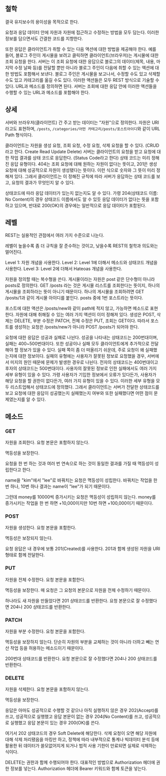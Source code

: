 ## 철학

결국 유지보수의 용이성을 목적으로 한다.

요청과 응답 데이터 안에 자원과 자원에 접근하고 수정하는 방법을 모두 담는다.
이러한 정보를 담으면서도 간결한 코드를 지향한다.

또한 응답은 클라이언트가 취할 수 있는 다음 액션에 대한 방법을 제공해야 한다.
예를 들어, 블로그 주인이 게시물을 보려고 클릭하면 클라이언트(브라우저)는 게시물에 대한 조회 요청을 한다.
서버는 이 조회 요청에 대한 응답으로 블로그의 데이터(제목, 내용, 마지막 수정 날짜 등)를 전달할 뿐만 아니라 블로그 주인이 다음에 취할 수 있는 액션에 대한 방법도 포함해서 보낸다.
블로그 주인은 게시물을 보고나서, 수정할 수도 있고 삭제할 수도 있고 카테고리를 옮길 수도 있다.
이러한 액션들은 모두 REST 방식으로 기술할 수 있다. URL과 메소드를 정의하면 된다.
서버는 조회에 대한 응답 안에 이러한 액션들을 수행할 수 있는 URL과 메소드를 포함해야 한다.

## 상세

서버와 브라우저(클라이언트) 간 주고 받는 데이터는 "자원"으로 정의한다.
자원은 URI라고도 표현하며, `/posts`, `/categories/어떤 카테고리/posts/포스트아이디`와 같이 URL Path 형식이다.

클라이언트는 자원을 생성 요청, 조회 요청, 수정 요청, 삭제 요청을 할 수 있다. (CRUD라고 한다. Create Read Update Delete)
서버는 클라이언트의 요청을 받고 요청에 대한 작업 결과를 상태 코드로 응답한다. (Status Code라고 한다)
상태 코드는 미리 정해진 응답 유형이다. 404는 조회 요청에 대해 원하는 자원이 없다는 뜻이고, 201은 생성 요청에 대해 성공적으로 자원이 생성됐다는 뜻이다.
이런 식으로 숫자와 그 뜻이 미리 정해져 있다.
그래서 클라이언트는 이 정해진 규칙에 따라 서버가 응답하는 상태 코드를 보고, 요청의 결과가 무엇인지 알 수 있다.

상태코드에 따라 응답 데이터가 있는지 없는지도 알 수 있다. 가령 204(상태코드 이름: No Content)의 경우 상태코드 이름에서도 알 수 있듯 응답 데이터가 없다는 뜻을 포함하고 있으며,
반대로 200(OK)의 경우에는 일반적으로 응답 데이터가 포함된다.

## 레벨

REST는 실용적인 관점에서 여러 가지 수준으로 나눈다.

레벨이 높을수록 좀 더 규칙을 잘 준수하는 것이고, 낮을수록 REST의 철학과 의도와는 멀어진다.

Level 1: 자원 개념을 사용한다.
Level 2: Level 1에 더해서 메소드와 상태코드 개념을 사용한다.
Level 3: Level 2에 더해서 Hateoas 개념을 사용한다.


자원을 정의할 때는 복수형을 쓴다. 게시물이라는 자원은 post 같은 단수형이 아니라 posts로 정의한다.
GET /posts 라는 것은 게시물 리스트를 조회한다는 뜻이지, 하나의 게시물을 조회하라는 뜻이 아니기 때문이다.
하나의 게시물을 조회하려면 GET /posts/1과 같이 게시물 아이디를 붙인다. posts 중에 1번 포스트라는 뜻이다.

포스트에 대한 액션은 /posts/new와 같이 path에 적지 않고, 가능하면 메소드로 표현한다.
자원에 대해 취해질 수 있는 여러 가지 액션이 이미 정해져 있다.
생성은 POST, 삭제는 DELETE, 부분 수정은 PATCH, 전체 수정은 PUT, 조회는 GET이다.
따라서 포스트를 생성하는 요청은 /posts/new가 아니라 POST /posts가 되어야 한다.

요청에 대한 응답은 성공과 실패로 나뉜다. 성공을 나타내는 상태코드는 200번대이며, 실패는 400~500번대이다.
또한 성공이나 실패 모두 클라이언트에게 추가적으로 전달해야 할 정보가 있을 수 있다.
실패 쪽이 좀 더 떠올리기 쉬운데, 주로 요청이 왜 실패했는지에 대한 정보이다.
실패의 유형에는 사용자가 잘못된 정보로 요청했을 경우, 서버에서 미지의 원인 때문에 문제가 발생한 경우로 나뉜다.
전자의 상태코드는 400번대이고 후자의 상태코드는 500번대이다.
사용자의 잘못된 정보로 인한 실패에서도 여러 가지 세부 유형이 있을 수 있다.
가령 사용자가 기입한 정보에서 오류가 있다든가, 사용자가 해당 요청을 할 권한이 없다든가, 여러 가지 유형이 있을 수 있다.
이러한 세부 유형을 모두 리스트업해서 상태코드에 정의했다.
그래서 클라이언트는 서버가 전달한 상태코드를 보고 요청에 대한 응답이 성공했는지 실패했는지 여부와 또한 실패했다면 어떤 점이 문제였는지를 알 수 있다.


## 메소드

### GET

자원을 조회한다.
요청 본문은 포함하지 않는다.

멱등성을 보장한다.

<MessageBox title='멱등성' level='info'>
  요청을 한 번 하는 것과 여러 번 연속으로 하는 것이 동일한 결과를 가질 때 멱등성이 성립한다고 한다.

  name을 "kim"에서 "lee"로 바꿔치는 요청은 멱등성이 성립한다.
  바꿔치는 작업을 한 번 하나, 10번 하나 결과는 name이 "lee"가 되기 때문이다.

  그런데 money를 10000씩 증가시키는 요청은 멱등성이 성립하지 않는다.
  money를 증가시키는 작업을 한 번 하면 +10,000이지만 10번 하면 +100,000이기 때문이다.
</MessageBox>

### POST

자원을 생성한다.
요청 본문을 포함한다.

멱등성은 보장되지 않는다.

요청 응답은 내 경우에 보통 201(Created)를 사용한다. 201과 함께 생성된 자원을 URI 형태로 함께 전달한다.

### PUT

자원을 전체 수정한다.
요청 본문을 포함한다.

멱등성을 보장한다. 매 요청은 그 요청의 본문으로 자원을 전체 수정하기 때문이다.

하나라도 새 자원을 만들었다면 201 상태코드를 반환한다.
요청 본문으로 잘 수정했다면 204나 200 상태코드를 반환한다.

### PATCH

자원을 부분 수정한다.
요청 본문을 포함한다.

멱등성을 보장하지 않는다. 단순히 자원의 부분을 교체하는 것이 아니라 더하고 빼는 연산 작업 등을 허용하는 메소드이기 때문이다.

200번대 상태코드를 반환한다.
요청 본문으로 잘 수정했다면 204나 200 상태코드를 반환한다.

### DELETE

자원을 삭제한다.
요청 본문을 포함하지 않는다.

멱등성을 보장한다.

응답은 아마도 성공적으로 수행할 것 같으나 아직 실행하지 않은 경우 202(Accept)를 쓰고,
성공적으로 실행했고 응답 본문이 없는 경우 204(No Content)를 쓰고,
성공적으로 실행했고 응답 본문이 있는 경우 200(OK)를 쓴다.

여기서 202 상태코드의 경우 Soft Delete에 해당한다.
삭제 요청이 오면 해당 자원에 대해 삭제 처리됐음을 마킹만 하고, 정책에 따라 내부적으로 통계나 빅데이터 분석 등에 활용한 뒤 데이터가 쓸모없어지게 되거나 법적 사용 기한이 만료되면 실제로 삭제하는 식이다.

DELETE는 권한과 함께 수행되어야 한다.
대표적인 방법으로 Authorization 헤더에 권한 정보를 넣는다.
Authorization 헤더에 Bearer 키워드와 함께 토큰을 넣는다.


